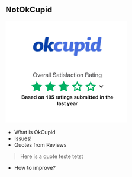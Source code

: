 ## NotOkCupid
![image info](./comment.png)
* What is OkCupid
* Issues!
* Quotes from Reviews
> Here is a quote teste tetst
* How to improve?